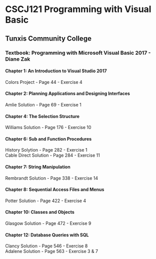 # CSCJ121 Programming with Visual Basic
## Tunxis Community College 

### Textbook: Programming with Microsoft Visual Basic 2017 - Diane Zak
#### Chapter 1: An Introduction to Visual Studio 2017  
Colors Project - Page 44 - Exercise 4  
#### Chapter 2: Planning Applications and Designing Interfaces
Amlie Solution - Page 69 - Exercise 1  
#### Chapter 4: The Selection Structure  
Williams Solution - Page 176 - Exercise 10  
#### Chapter 6: Sub and Function Procedures
History Solytion - Page 282 - Exercise 1  
Cable Direct Solution - Page 284 - Exercise 11  
#### Chapter 7: String Manipulation
Rembrandt Solution - Page 338 - Exercise 14  
#### Chapter 8: Sequential Access Files and Menus
Potter Solution - Page 422 - Exercise 4  
#### Chapter 10: Classes and Objects
Glasgow Solution - Page 472 - Exercise 9  
#### Chapter 12: Database Queries with SQL
Clancy Solution - Page 546 - Exercise 8  
Adalene Solution - Page 563 - Exercise 3 & 7  